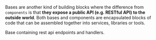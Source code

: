 Bases are another kind of building blocks where the difference from `components` is that **they expose a public API (e.g. RESTful API) to the outside world**. Both bases and components are encapsulated blocks of code that can be assembled together into services, libraries or tools.

Base containing rest api endpoints and handlers.
